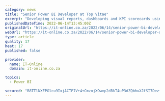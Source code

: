 ```yaml
---
category: news
title: "Senior Power BI Developer at Top Vitae"
excerpt: "Developing visual reports, dashboards and KPI scorecards using Power BI desktop. Connecting to data sources, importing data and transforming data for Business Intelligence. Excellent in analytical thinking for translating data into informative visuals and ..."
publishedDateTime: 2022-06-14T13:45:00Z
originalUrl: "https://it-online.co.za/2022/06/14/senior-power-bi-developer-at-top-vitae-3/"
webUrl: "https://it-online.co.za/2022/06/14/senior-power-bi-developer-at-top-vitae-3/"
type: article
quality: 17
heat: 17
published: false

provider:
  name: IT-Online
  domain: it-online.co.za

topics:
  - Power BI

secured: "R8TTlNXFPGlcu9IxjACTP7V+4+CmzojXOwvp2dBkT4uP3dZQbhuXJfSI7Dezferd8ClUibCId5XitDxtIsVuC3bNpZW12yxS5ROkrfQX0L8xon1ZdaLnGKHJ9Zp2unhGOoQ6NiEAESCv5gTDqLTq4F8asIxkd3uM3e+rKg+Wl14GhGrzyedvBy2oSyh7YSjlnF/5vtDabZOL34beVMd9uA9Aksn2zGj3nG3nbVM9zI6So/0oWi8OrW5OneapyGxbWrRaYTko8Q7zOC3seVH2NxDhZOvSLWPaJ9wVoOwhz3nnFMOQIGAR+eTNyTkcslwzlCB3Dsy8acF1kRcHNx+BIUQe47To3wyUt+olM2Pa0ZY=;8tSJvNXP7Y4fbs+kL/nfvA=="
---
```


